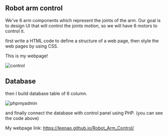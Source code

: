 Robot arm control
-----
We've 6 arm components which represent the joints of the arm. Our goal is to design UI that will control the joints motion, so we will have 6 motors to control it.

first write a HTML code to define a structure of a web page, then style the web pages by using CSS.

This is my webpage!

   ![control](https://user-images.githubusercontent.com/46565265/128602610-213eaa63-7bcc-4add-9855-f7e8121443c2.png)
   
Database
-----
then I build database table of 6 column.

![phpmyadmin](https://user-images.githubusercontent.com/46565265/128602801-c6d69d47-3446-4daa-b880-13c6ad6af18e.png)

and finally connect the database with control panel using PHP. (you can see the code above)


My webpage link: https://leenao.github.io/Robot_Arm_Control/
